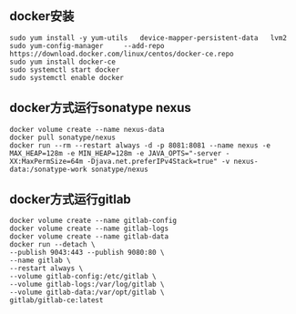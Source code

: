 ## docker安装

	sudo yum install -y yum-utils   device-mapper-persistent-data   lvm2
	sudo yum-config-manager     --add-repo     https://download.docker.com/linux/centos/docker-ce.repo
	sudo yum install docker-ce
	sudo systemctl start docker
	sudo systemctl enable docker
	
## docker方式运行sonatype nexus
	docker volume create --name nexus-data
	docker pull sonatype/nexus
	docker run --rm --restart always -d -p 8081:8081 --name nexus -e MAX_HEAP=128m -e MIN_HEAP=128m -e JAVA_OPTS="-server -XX:MaxPermSize=64m -Djava.net.preferIPv4Stack=true" -v nexus-data:/sonatype-work sonatype/nexus


## docker方式运行gitlab
	docker volume create --name gitlab-config
	docker volume create --name gitlab-logs
	docker volume create --name gitlab-data
	docker run --detach \
    --publish 9043:443 --publish 9080:80 \
    --name gitlab \
    --restart always \
    --volume gitlab-config:/etc/gitlab \
    --volume gitlab-logs:/var/log/gitlab \
    --volume gitlab-data:/var/opt/gitlab \
    gitlab/gitlab-ce:latest